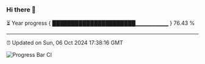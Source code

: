 ### Hi there 👋

⏳ Year progress { ██████████████████████▁▁▁▁▁▁▁▁ } 76.43 %

---

⏰ Updated on Sun, 06 Oct 2024 17:38:16 GMT

![Progress Bar CI](https://github.com/IshwaranRudhara/GIT-ACTION/workflows/Progress%20Bar%20CI/badge.svg)
